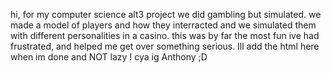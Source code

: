 hi, for my computer science alt3 project we did gambling but simulated. we made a model of players and how they interracted and we simulated them with different personalities in a casino.
this was by far the most fun ive had frustrated, and helped me get over something serious. Ill add the html here when im done and NOT lazy !
cya ig
Anthony ;D
